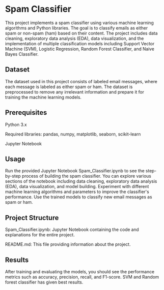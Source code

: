 <p align="center">
  <h1>Spam Classifier</h1>
</p>

This project implements a spam classifier using various machine learning algorithms and Python libraries. The goal is to classify emails as either spam or non-spam (ham) based on their content. The project includes data cleaning, exploratory data analysis (EDA), data visualization, and the implementation of multiple classification models including Support Vector Machine (SVM), Logistic Regression, Random Forest Classifier, and Naive Bayes Classifier.

## Dataset
  The dataset used in this project consists of labeled email messages, where each message is labeled as either spam or ham. The dataset is preprocessed to remove any irrelevant information 
  and prepare it for training the machine learning models.

 ## Prerequisites
 Python 3.x
 
 Required libraries: pandas, numpy, matplotlib, seaborn, scikit-learn
 
 Jupyter Notebook 

 ## Usage
  Run the provided Jupyter Notebook Spam_Classifier.ipynb to see the step-by-step process of building the spam classifier.
  You can explore various sections of the notebook including data cleaning, exploratory data analysis (EDA), data visualization, and model building.
  Experiment with different machine learning algorithms and parameters to improve the classifier's performance.
  Use the trained models to classify new email messages as spam or ham.

 ## Project Structure
Spam_Classifier.ipynb: Jupyter Notebook containing the code and explanations for the entire project.

README.md: This file providing information about the project.

## Results
After training and evaluating the models, you should see the performance metrics such as accuracy, precision, recall, and F1-score. 
SVM and Random forest classifier has given best results.


  
